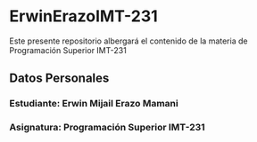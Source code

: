 # ErwinErazoIMT-231
Este presente repositorio albergará el contenido de la materia de Programación Superior IMT-231

## Datos Personales

### Estudiante: Erwin Mijail Erazo Mamani

### Asignatura: Programación Superior IMT-231 
